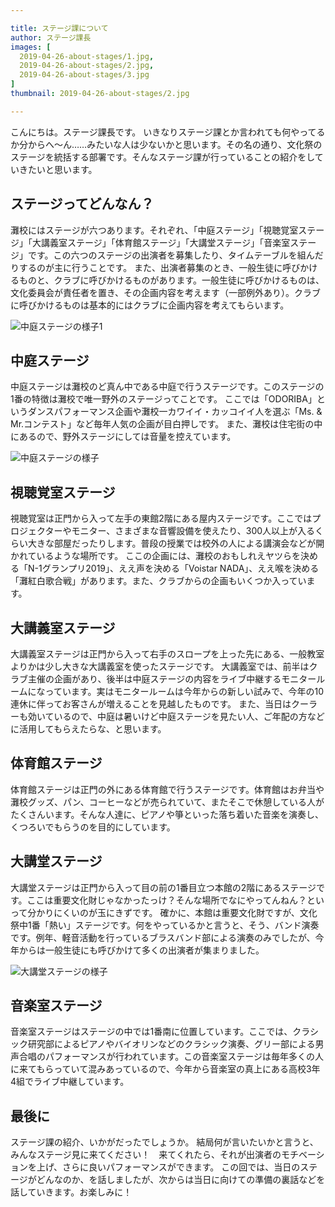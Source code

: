 ```yaml
---

title: ステージ課について
author: ステージ課長
images: [
  2019-04-26-about-stages/1.jpg,
  2019-04-26-about-stages/2.jpg,
  2019-04-26-about-stages/3.jpg
]
thumbnail: 2019-04-26-about-stages/2.jpg

---
```


こんにちは。ステージ課長です。
いきなりステージ課とか言われても何やってるか分からへ〜ん……みたいな人は少ないかと思います。その名の通り、文化祭のステージを統括する部署です。そんなステージ課が行っていることの紹介をしていきたいと思います。

## ステージってどんなん？
灘校にはステージが六つあります。それぞれ、「中庭ステージ」「視聴覚室ステージ」「大講義室ステージ」「体育館ステージ」「大講堂ステージ」「音楽室ステージ」です。この六つのステージの出演者を募集したり、タイムテーブルを組んだりするのが主に行うことです。
また、出演者募集のとき、一般生徒に呼びかけるものと、クラブに呼びかけるものがあります。一般生徒に呼びかけるものは、文化委員会が責任者を置き、その企画内容を考えます（一部例外あり）。クラブに呼びかけるものは基本的にはクラブに企画内容を考えてもらいます。

![中庭ステージの様子1](_nuxt/assets/img/blog/2019-04-26-about-stages/1.jpg)

## 中庭ステージ
中庭ステージは灘校のど真ん中である中庭で行うステージです。このステージの1番の特徴は灘校で唯一野外のステージってことです。
ここでは「ODORIBA」というダンスパフォーマンス企画や灘校一カワイイ・カッコイイ人を選ぶ「Ms. & Mr.コンテスト」など毎年人気の企画が目白押しです。
また、灘校は住宅街の中にあるので、野外ステージにしては音量を控えています。

![中庭ステージの様子](_nuxt/assets/img/blog/2019-04-26-about-stages/2.jpg)

## 視聴覚室ステージ
視聴覚室は正門から入って左手の東館2階にある屋内ステージです。ここではプロジェクターやモニター、さまざまな音響設備を使えたり、300人以上が入るくらい大きな部屋だったりします。普段の授業では校外の人による講演会などが開かれているような場所です。
ここの企画には、灘校のおもしれえヤツらを決める「N-1グランプリ2019」、ええ声を決める「Voistar NADA」、ええ喉を決める「灘紅白歌合戦」があります。また、クラブからの企画もいくつか入っています。

## 大講義室ステージ
大講義室ステージは正門から入って右手のスロープを上った先にある、一般教室よりかは少し大きな大講義室を使ったステージです。
大講義室では、前半はクラブ主催の企画があり、後半は中庭ステージの内容をライブ中継するモニタールームになっています。実はモニタールームは今年からの新しい試みで、今年の10連休に伴ってお客さんが増えることを見越したものです。
また、当日はクーラーも効いているので、中庭は暑いけど中庭ステージを見たい人、ご年配の方などに活用してもらえたらな、と思います。

## 体育館ステージ
体育館ステージは正門の外にある体育館で行うステージです。体育館はお弁当や灘校グッズ、パン、コーヒーなどが売られていて、またそこで休憩している人がたくさんいます。そんな人達に、ピアノや箏といった落ち着いた音楽を演奏し、くつろいでもらうのを目的にしています。

## 大講堂ステージ
大講堂ステージは正門から入って目の前の1番目立つ本館の2階にあるステージです。ここは重要文化財じゃなかったっけ？そんな場所でなにやってんねん？といって分かりにくいのが玉にきずです。
確かに、本館は重要文化財ですが、文化祭中1番「熱い」ステージです。何をやっているかと言うと、そう、バンド演奏です。例年、軽音活動を行っているブラスバンド部による演奏のみでしたが、今年からは一般生徒にも呼びかけて多くの出演者が集まりました。

![大講堂ステージの様子](_nuxt/assets/img/blog/2019-04-26-about-stages/3.jpg)

## 音楽室ステージ
音楽室ステージはステージの中では1番南に位置しています。ここでは、クラシック研究部によるピアノやバイオリンなどのクラシック演奏、グリー部による男声合唱のパフォーマンスが行われています。この音楽室ステージは毎年多くの人に来てもらっていて混みあっているので、今年から音楽室の真上にある高校3年4組でライブ中継しています。

## 最後に
ステージ課の紹介、いかがだったでしょうか。
結局何が言いたいかと言うと、みんなステージ見に来てください！　来てくれたら、それが出演者のモチベーションを上げ、さらに良いパフォーマンスができます。
この回では、当日のステージがどんなのか、を話しましたが、次からは当日に向けての準備の裏話などを話していきます。お楽しみに！